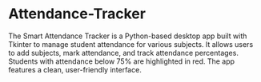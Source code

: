 # Attendance-Tracker
The Smart Attendance Tracker is a Python-based desktop app built with Tkinter to manage student attendance for various subjects. It allows users to add subjects, mark attendance, and track attendance percentages. Students with attendance below 75% are highlighted in red. The app features a clean, user-friendly interface.
